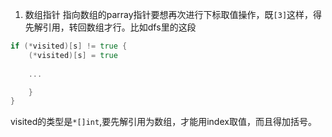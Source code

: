 
1. 数组指针
指向数组的parray指针要想再次进行下标取值操作，既`[3]`这样，得先解引用，转回数组才行。比如dfs里的这段
```go
if (*visited)[s] != true {
	(*visited)[s] = true
	
	...

	}
}
```
visited的类型是`*[]int`,要先解引用为数组，才能用index取值，而且得加括号。
